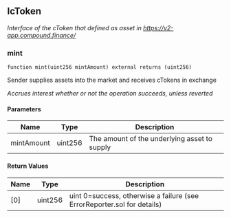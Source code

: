 ## IcToken

_Interface of the cToken that defined as asset in https://v2-app.compound.finance/_

### mint

```solidity
function mint(uint256 mintAmount) external returns (uint256)
```

Sender supplies assets into the market and receives cTokens in exchange

_Accrues interest whether or not the operation succeeds, unless reverted_

#### Parameters

| Name | Type | Description |
| ---- | ---- | ----------- |
| mintAmount | uint256 | The amount of the underlying asset to supply |

#### Return Values

| Name | Type | Description |
| ---- | ---- | ----------- |
| [0] | uint256 | uint 0=success, otherwise a failure (see ErrorReporter.sol for details) |


